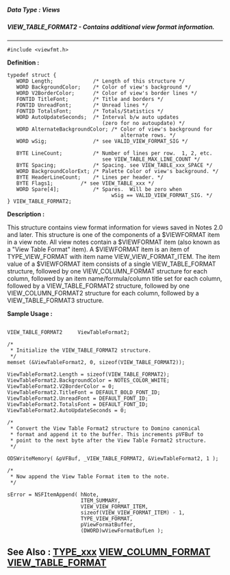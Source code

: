##### Data Type : Views
##### VIEW_TABLE_FORMAT2 - Contains additional view format information.
---
```
#include <viewfmt.h>
```

**Definition :**
```
typedef struct {
   WORD Length;             /* Length of this structure */
   WORD BackgroundColor;    /* Color of view's background */
   WORD V2BorderColor;      /* Color of view's border lines */
   FONTID TitleFont;        /* Title and borders */
   FONTID UnreadFont;       /* Unread lines */
   FONTID TotalsFont;       /* Totals/Statistics */
   WORD AutoUpdateSeconds;  /* Interval b/w auto updates 
                               (zero for no autoupdate) */
   WORD AlternateBackgroundColor; /* Color of view's background for
                                     alternate rows. */
   WORD wSig;               /* see VALID_VIEW_FORMAT_SIG */

   BYTE LineCount;          /* Number of lines per row.  1, 2, etc.
                               see VIEW_TABLE_MAX_LINE_COUNT */
   BYTE Spacing;            /* Spacing. see VIEW_TABLE_xxx_SPACE */
   WORD BackgroundColorExt; /* Palette Color of view's background. */
   BYTE HeaderLineCount;    /* Lines per header. */
   BYTE Flags1;         /* see VIEW_TABLE_xxx */
   WORD Spare[4];           /* Spares.  Will be zero when
                                  wSig == VALID_VIEW_FORMAT_SIG. */
} VIEW_TABLE_FORMAT2;
```

**Description :**

This structure contains view format information for views saved in Notes 2.0 and later. This structure is one of the components of a $VIEWFORMAT item in a view note.  All view notes contain a $VIEWFORMAT item (also known as a &quot;View Table Format&quot; item). A $VIEWFORMAT item is an item of TYPE_VIEW_FORMAT with item name VIEW_VIEW_FORMAT_ITEM. The item value of a $VIEWFORMAT item consists of a single VIEW_TABLE_FORMAT structure, followed by one VIEW_COLUMN_FORMAT structure for each column, followed by an  item name/formula/column title set for each column, followed by a VIEW_TABLE_FORMAT2 structure, followed by one VIEW_COLUMN_FORMAT2 structure for each column, followed by a VIEW_TABLE_FORMAT3 structure.


**Sample Usage :**
```

VIEW_TABLE_FORMAT2     ViewTableFormat2;

/*
 * Initialize the VIEW_TABLE_FORMAT2 structure.
 */
memset (&ViewTableFormat2, 0, sizeof(VIEW_TABLE_FORMAT2));

ViewTableFormat2.Length = sizeof(VIEW_TABLE_FORMAT2);
ViewTableFormat2.BackgroundColor = NOTES_COLOR_WHITE;
ViewTableFormat2.V2BorderColor = 0;
ViewTableFormat2.TitleFont = DEFAULT_BOLD_FONT_ID;
ViewTableFormat2.UnreadFont = DEFAULT_FONT_ID;
ViewTableFormat2.TotalsFont = DEFAULT_FONT_ID;
ViewTableFormat2.AutoUpdateSeconds = 0;

/*
 * Convert the View Table Format2 structure to Domino canonical
 * format and append it to the buffer. This increments pVFBuf to 
 * point to the next byte after the View Table Format2 structure.
 */

ODSWriteMemory( &pVFBuf, _VIEW_TABLE_FORMAT2, &ViewTableFormat2, 1 );

/*
 * Now append the View Table Format item to the note.
 */

sError = NSFItemAppend( hNote,
                        ITEM_SUMMARY,
                        VIEW_VIEW_FORMAT_ITEM,
                        sizeof(VIEW_VIEW_FORMAT_ITEM) - 1,
                        TYPE_VIEW_FORMAT,
                        pViewFormatBuffer,
                        (DWORD)wViewFormatBufLen );
```

**See Also :**
[TYPE_xxx](/domino-c-api-docs/reference/Symb/TYPE_xxx)
[VIEW_COLUMN_FORMAT](/domino-c-api-docs/reference/Data/VIEW_COLUMN_FORMAT)
[VIEW_TABLE_FORMAT](/domino-c-api-docs/reference/Data/VIEW_TABLE_FORMAT)
---

